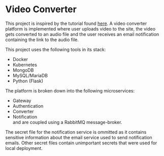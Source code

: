 # Video Converter

This project is inspired by the tutorial found [here](https://www.youtube.com/watch?v=hmkF77F9TLw).
A video converter platform is implemented where user uploads video to the site,
the video gets converted to an audio file and the user receives an email notification containing
the link to the audio file.

This project uses the following tools in its stack:
- Docker
- Kubernetes
- MongoDB
- MySQL/MariaDB
- Python (Flask)

The platform is broken down into the following microservices:
- Gateway
- Authentication
- Converter
- Notification<br>
and are coupled using a RabbitMQ message-broker.


The secret file for the notification service is ommitted as it contains sensitive information
about the email service used to send notification emails.
Other secret files contain unimportant secrets that were used for local deployment.
